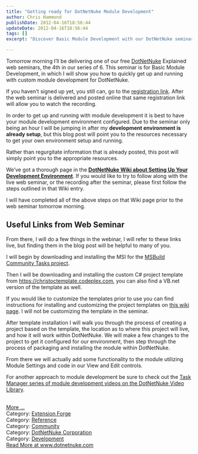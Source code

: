 ```yaml
---
title: "Getting ready for DotNetNuke Module Development"
author: Chris Hammond
publishDate: 2012-04-16T18:56:44
updateDate: 2012-04-16T18:56:44
tags: []
excerpt: "Discover Basic Module Development with our DotNetNuke seminar. Learn to set up a development environment and customize modules with our comprehensive guide."

---
```

<p>Tomorrow morning I’ll be delivering one of our free <a href="https://www.dotnetnuke.com">DotNetNuke</a> Explained web seminars, the 4th in our series of 6. This seminar is for Basic Module Development, in which I will show you how to quickly get up and running with custom module development for DotNetNuke.</p>  <p>If you haven’t signed up yet, you still can, go to the <a href="https://www.dotnetnuke.com/Intro/Web-Seminars/DotNetNuke-Explained-Basic-Module-Development.aspx" target="_blank">registration link</a>. After the web seminar is delivered and posted online that same registration link will allow you to watch the recording.</p>  <p>In order to get up and running with module development it is best to have your module development environment configured. Due to the seminar only being an hour I will be jumping in after my <strong>development environment is already setup</strong>, but this blog post will point you to the resources necessary to get your own environment setup and running.</p>  <p>Rather than regurgitate information that is already posted, this post will simply point you to the appropriate resources.</p>  <p>We’ve got a thorough page in the <a href="https://www.dotnetnuke.com/Resources/Wiki/Page/development-environment.aspx" target="_blank"><strong>DotNetNuke Wiki about Setting Up Your Development Environment</strong></a>. If you would like to try to follow along with the live web seminar, or the recording after the seminar, please first follow the steps outlined in that Wiki entry.</p>  <p>I will have completed all of the above steps on that Wiki page prior to the web seminar tomorrow morning.</p>  <h2>Useful Links from Web Seminar</h2>  <p>From there, I will do a few things in the webinar, I will refer to these links live, but finding them in the blog post will be helpful to many of you.</p>  <p>I will begin by downloading and installing the MSI for the <a href="https://msbuildtasks.tigris.org/" target="_blank">MSBuild Community Tasks project</a>.</p>  <p>Then I will be downloading and installing the custom C# project template from <a href="https://christoctemplate.codeplex.com">https://christoctemplate.codeplex.com</a>, you can also find a VB.net version of the template as well.</p>  <p>If you would like to customize the templates prior to use you can find instructions for installing and customizing the project templates on <a href="https://www.dotnetnuke.com/Resources/Wiki/Page/Customize-Project-Template.aspx" target="_blank">this wiki page</a>. I will not be customizing the template in the seminar.</p>  <p>After template installation I will walk you through the process of creating a project based on the template, the location as to where this project will live, and how it will work within DotNetNuke. We will make a few changes to the project to get it configured for our environment, then step through the process of packaging and installing the module within DotNetNuke.</p>  <p>From there we will actually add some functionality to the module utilizing Module Settings and code in our View and Edit controls.</p>  <p>For another approach to module development be sure to check out the <a href="https://www.dotnetnuke.com/Resources/Video-Library.aspx#extension" target="_blank">Task Manager series of module development videos on the DotNetNuke Video Library</a>.</p><br /><a href=https://www.dotnetnuke.com/Resources/Blogs/EntryId/3357/Getting-ready-for-DotNetNuke-Module-Development.aspx>More ...</a><div class="category">Category: <a href=https://www.dotnetnuke.com/Resources/Blogs/CatID/5.aspx>Extension Forge</a></div><div class="category">Category: <a href=https://www.dotnetnuke.com/Resources/Blogs/CatID/6.aspx>Reference</a></div><div class="category">Category: <a href=https://www.dotnetnuke.com/Resources/Blogs/CatID/16.aspx>Community</a></div><div class="category">Category: <a href=https://www.dotnetnuke.com/Resources/Blogs/CatID/15.aspx>DotNetNuke Corporation</a></div><div class="category">Category: <a href=https://www.dotnetnuke.com/Resources/Blogs/CatID/9.aspx>Development</a></div> <a href="https://www.dotnetnuke.com/Resources/Blogs/EntryId/3357/Getting-ready-for-DotNetNuke-Module-Development.aspx">Read More at www.dotnetnuke.com</a>


